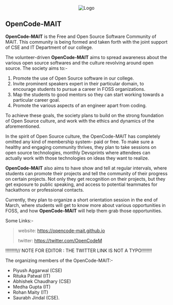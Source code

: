 <p align="center"><img src="https://opencode-mait.github.io/assets/Logo/logo.jpg" alt="Logo"></p>

## OpenCode-MAIT

**OpenCode-MAIT** is the Free and Open Source Software Community of MAIT. This community is being formed and taken forth with the joint support of CSE and IT 
Department of our college.

The volunteer-driven **OpenCode-MAIT** aims to spread awareness about the various open source softwares and the culture revolving around open source. The society 
aims 
to:-
1. Promote the use of Open Source software in our college.
2. Invite prominent speakers expert in their particular domain, to encourage students to pursue a career in FOSS organizations.
3. Map the students to good mentors so they can start working towards a particular career goal.
4. Promote the various aspects of an engineer apart from coding.

To achieve these goals, the society plans to build on the strong foundation of Open Source culture, and work with the ethics and dynamics of the aforementioned.

In the spirit of Open Source culture, the OpenCode-MAIT has completely omitted any kind of membership  system- paid or free. To make sure a healthy and engaging 
community thrives,  they plan to take sessions on open source technologies, monthly Devsprints where attendees can actually work with those technologies on ideas 
they want to realize.

 **OpenCode-MAIT** also aims to have show and tell at regular intervals, where students can promote their projects and tell the community of 
their progress on certain projects. Not only they get recognition on their projects, but they get exposure to public speaking, and access to potential teammates 
for hackathons or professional contacts.

Currently, they plan to organize a short orientation session in the end of March, where students will get to know more about various opportunities in FOSS, and 
how **OpenCode-MAIT** will help them grab those opportunities.

Some Links:-
>website: https://opencode-mait.github.io
>
>twitter: https://twitter.com/OpenCodeM








!!!!!!!!!// NOTE FOR EDITOR : THE TWITTER LINK IS NOT A TYPO!!!!!!!!













The organizing members of the OpenCode-MAIT:-

- Piyush Aggarwal (CSE)
- Rituka Patwal (IT)
- Abhishek Chaudhary (CSE)
- Medha Gupta (IT)
- Rohan Maity (IT)
- Saurabh Jindal (CSE).  


